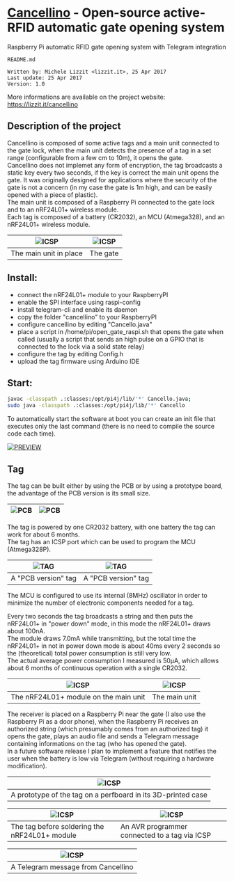 # [Cancellino](https://lizzit.it/cancellino) - Open-source active-RFID automatic gate opening system
Raspberry Pi automatic RFID gate opening system with Telegram integration


    README.md
  
    Written by: Michele Lizzit <lizzit.it>, 25 Apr 2017
    Last update: 25 Apr 2017
    Version: 1.0

More informations are available on the project website: https://lizzit.it/cancellino  

## Description of the project
Cancellino is composed of some active tags and a main unit connected to the gate lock, when the main unit detects the presence of a tag in a set range (configurable from a few cm to 10m), it opens the gate.  
Cancellino does not implemet any form of encryption, the tag broadcasts a static key every two seconds, if the key is correct the main unit opens the gate. It was originally designed for applications where the security of the gate is not a concern (in my case the gate is 1m high, and can be easily opened with a piece of plastic).  
The main unit is composed of a Raspberry Pi connected to the gate lock and to an nRF24L01+ wireless module.  
Each tag is composed of a battery (CR2032), an MCU (Atmega328), and an nRF24L01+ wireless module.  

| ![ICSP](/pictures/main3.jpg) | ![ICSP](/pictures/overview.jpg) |
|---|---|
| The main unit in place | The gate |

## Install:

* connect the nRF24L01+ module to your RaspberryPI
* enable the SPI interface using raspi-config
* install telegram-cli and enable its daemon
* copy the folder "cancellino" to your RaspberryPI
* configure cancellino by editing "Cancello.java"
* place a script in /home/pi/open_gate_raspi.sh that opens the gate when called (usually a script that sends an high pulse on a GPIO that is connected to the lock via a solid state relay)
* configure the tag by editing Config.h
* upload the tag firmware using Arduino IDE

## Start:
```bash
javac -classpath .:classes:/opt/pi4j/lib/'*' Cancello.java;
sudo java -classpath .:classes:/opt/pi4j/lib/'*' Cancello
```
  
To automatically start the software at boot you can create an init file that executes only the last command (there is no need to compile the source code each time).  


[![PREVIEW](/pictures/preview.jpg)](https://lizzit.it/dl/video_cancellino.html)


## Tag
The tag can be built either by using the PCB or by using a prototype board, the advantage of the PCB version is its small size.  

| ![PCB](/pictures/pcb_1.png) | ![PCB](/pictures/pcb_2.png) |
|---|---|

The tag is powered by one CR2032 battery, with one battery the tag can work for about 6 months.  
The tag has an ICSP port which can be used to program the MCU (Atmega328P).  


| ![TAG](/pictures/tag2.jpg) | ![TAG](/pictures/tag3.jpg) |
|---|---|
| A "PCB version" tag | A "PCB version" tag |


The MCU is configured to use its internal (8MHz) oscillator in order to minimize the number of electronic components needed for a tag.  



Every two seconds the tag broadcasts a string and then puts the nRF24L01+ in "power down" mode, in this mode the nRF24L01+ draws about 100nA.  
The module draws 7.0mA while transmitting, but the total time the nRF24L01+ in not in power down mode is about 40ms every 2 seconds so the (theoretical) total power consumption is still very low.  
The actual average power consumption I measured is 50µA, which allows about 6 months of continuous operation with a single CR2032.  

| ![ICSP](/pictures/main2.jpg) | ![ICSP](/pictures/main1.jpg) |
|---|---|
| The nRF24L01+ module on the main unit | The main unit |

The receiver is placed on a Raspberry Pi near the gate (I also use the Raspberry Pi as a door phone), when the Raspberry Pi receives an authorized string (which presumably comes from an authorized tag) it opens the gate, plays an audio file and sends a Telegram message containing informations on the tag (who has opened the gate).  
In a future software release I plan to implement a feature that notifies the user when the battery is low via Telegram (without requiring a hardware modification). 


| ![ICSP](/pictures/telegram_screenshot.jpg) |
|---|
| A prototype of the tag on a perfboard in its 3D-printed case |


| ![ICSP](/pictures/tag1.jpg) | ![ICSP](/pictures/tag_icsp.jpg) |
|---|---|
| The tag before soldering the nRF24L01+ module | An AVR programmer connected to a tag via ICSP |


| ![ICSP](/pictures/tag_prototype.jpg) |
|---|
| A Telegram message from Cancellino |
